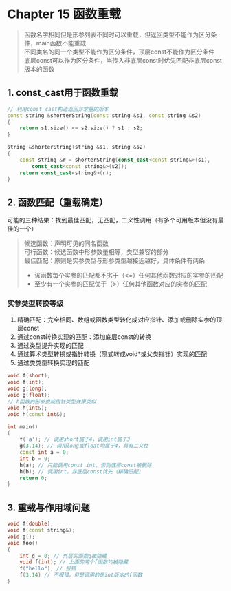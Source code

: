 # Chapter 15 函数重载

> 函数名字相同但是形参列表不同时可以重载，但返回类型不能作为区分条件，main函数不能重载  
> 不同类名的同一个类型不能作为区分条件，顶层const不能作为区分条件  
> 底层const可以作为区分条件，当传入非底层const时优先匹配非底层const版本的函数

## 1. const_cast用于函数重载

```C++
// 利用const_cast构造返回非常量的版本
const string &shorterString(const string &s1, const string &s2)
{
    return s1.size() <= s2.size() ? s1 : s2;
}

string &shorterString(string &s1, string &s2)
{
    const string &r = shorterString(const_cast<const string&>(s1),
        const_cast<const string&>(s2));
    return const_cast<string&>(r);
}
```

## 2. 函数匹配（重载确定）

可能的三种结果：找到最佳匹配，无匹配，二义性调用（有多个可用版本但没有最佳的一个）

> 候选函数：声明可见的同名函数  
> 可行函数：候选函数中形参数量相等，类型兼容的部分  
> 最佳匹配：原则是实参类型与形参类型越接近越好，具体条件有两条  
>
> - 该函数每个实参的匹配都不劣于（<=）任何其他函数对应的实参的匹配
> - 至少有一个实参的匹配优于（>）任何其他函数对应的实参的匹配

### 实参类型转换等级

1. 精确匹配：完全相同、数组或函数类型转化成对应指针、添加或删除实参的顶层const
2. 通过const转换实现的匹配：添加底层const的转换
3. 通过类型提升实现的匹配
4. 通过算术类型转换或指针转换（隐式转成void*或父类指针）实现的匹配
5. 通过类类型转换实现的匹配

```C++
void f(short);
void f(int);
void g(long);
void g(float);
// h函数的形参换成指针类型效果类似
void h(int&);
void h(const int&);

int main()
{
    f('a'); // 调用short属于4，调用int属于3
    g(3.14); // 调用long或float均属于4，具有二义性
    const int a = 0;
    int b = 0;
    h(a); // 只能调用const int，否则底层const被删除
    h(b); // 调用int，非底层const优先（精确匹配）
    return 0;
}
```

## 3. 重载与作用域问题

```C++
void f(double);
void f(const string&);
void g();
void foo()
{
    int g = 0; // 外层的函数g被隐藏
    void f(int); // 上面的两个f函数均被隐藏
    f("hello"); // 报错
    f(3.14) // 不报错，但是调用的是int版本的f函数
}
```
